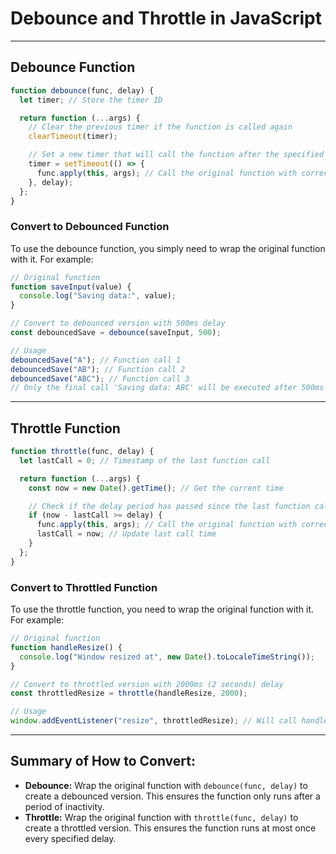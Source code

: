 # Debounce and Throttle in JavaScript

---

## Debounce Function

```javascript
function debounce(func, delay) {
  let timer; // Store the timer ID

  return function (...args) {
    // Clear the previous timer if the function is called again
    clearTimeout(timer);

    // Set a new timer that will call the function after the specified delay
    timer = setTimeout(() => {
      func.apply(this, args); // Call the original function with correct context and arguments
    }, delay);
  };
}
```

### Convert to Debounced Function

To use the debounce function, you simply need to wrap the original function with it. For example:

```javascript
// Original function
function saveInput(value) {
  console.log("Saving data:", value);
}

// Convert to debounced version with 500ms delay
const debouncedSave = debounce(saveInput, 500);

// Usage
debouncedSave("A"); // Function call 1
debouncedSave("AB"); // Function call 2
debouncedSave("ABC"); // Function call 3
// Only the final call 'Saving data: ABC' will be executed after 500ms of no more events
```

---

## Throttle Function

```javascript
function throttle(func, delay) {
  let lastCall = 0; // Timestamp of the last function call

  return function (...args) {
    const now = new Date().getTime(); // Get the current time

    // Check if the delay period has passed since the last function call
    if (now - lastCall >= delay) {
      func.apply(this, args); // Call the original function with correct context and arguments
      lastCall = now; // Update last call time
    }
  };
}
```

### Convert to Throttled Function

To use the throttle function, you need to wrap the original function with it. For example:

```javascript
// Original function
function handleResize() {
  console.log("Window resized at", new Date().toLocaleTimeString());
}

// Convert to throttled version with 2000ms (2 seconds) delay
const throttledResize = throttle(handleResize, 2000);

// Usage
window.addEventListener("resize", throttledResize); // Will call handleResize at most once every 2 seconds
```

---

## Summary of How to Convert:

- **Debounce:** Wrap the original function with `debounce(func, delay)` to create a debounced version. This ensures the function only runs after a period of inactivity.
- **Throttle:** Wrap the original function with `throttle(func, delay)` to create a throttled version. This ensures the function runs at most once every specified delay.
